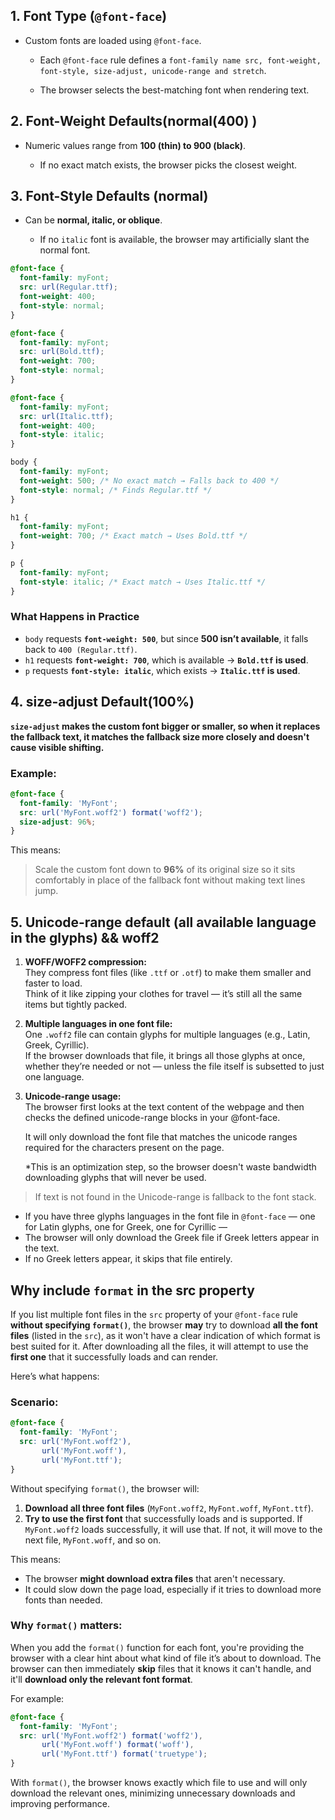 

## 1. **Font Type (`@font-face`)**

    
- Custom fonts are loaded using `@font-face`.
    
	- Each `@font-face` rule defines a `font-family name src, font-weight, font-style, size-adjust, unicode-range and stretch`.
    
	- The browser selects the best-matching font when rendering text.


## 2. **Font-Weight** Defaults(normal(400) )
    
- Numeric values range from **100 (thin) to 900 (black)**.
    
	- If no exact match exists, the browser picks the closest weight.


## 3. **Font-Style** Defaults (normal)
    
- Can be **normal, italic, or oblique**.
    
	- If no `italic` font is available, the browser may artificially slant the normal font.
    

```css
@font-face {
  font-family: myFont;
  src: url(Regular.ttf);
  font-weight: 400;
  font-style: normal;
}

@font-face {
  font-family: myFont;
  src: url(Bold.ttf);
  font-weight: 700;
  font-style: normal;
}

@font-face {
  font-family: myFont;
  src: url(Italic.ttf);
  font-weight: 400;
  font-style: italic;
}

body {
  font-family: myFont;
  font-weight: 500; /* No exact match → Falls back to 400 */
  font-style: normal; /* Finds Regular.ttf */
}

h1 {
  font-family: myFont;
  font-weight: 700; /* Exact match → Uses Bold.ttf */
}

p {
  font-family: myFont;
  font-style: italic; /* Exact match → Uses Italic.ttf */
}
```

### **What Happens in Practice**

- `body` requests **`font-weight: 500`**, but since **500 isn’t available**, it falls back to `400 (Regular.ttf)`.
- `h1` requests **`font-weight: 700`**, which is available → **`Bold.ttf` is used**.
- `p` requests **`font-style: italic`**, which exists → **`Italic.ttf` is used**.


## 4.  **size-adjust** Default(100%)

**`size-adjust` makes the custom font bigger or smaller, so when it replaces the fallback text, it matches the fallback size more closely and doesn't cause visible shifting.**


### Example:

```css
@font-face {
  font-family: 'MyFont';
  src: url('MyFont.woff2') format('woff2');
  size-adjust: 96%;
}
```

This means:

> Scale the custom font down to **96%** of its original size so it sits comfortably in place of the fallback font without making text lines jump.



## 5. Unicode-range default (all available language in the glyphs) && woff2


1. **WOFF/WOFF2 compression:**  
    They compress font files (like `.ttf` or `.otf`) to make them smaller and faster to load.  
    Think of it like zipping your clothes for travel — it’s still all the same items but tightly packed.
    
2. **Multiple languages in one font file:**  
    One `.woff2` file can contain glyphs for multiple languages (e.g., Latin, Greek, Cyrillic).  
    If the browser downloads that file, it brings all those glyphs at once, whether they’re needed or not — unless the file itself is subsetted to just one language.
    
3. **Unicode-range usage:**  
    The browser first looks at the  text content of the webpage and then checks the defined unicode-range blocks in your @font-face.

   It will only download the font file that matches the unicode ranges required for the characters present on the page.

   *This is an optimization step, so the browser doesn't waste bandwidth downloading glyphs that will never be used.
 
>If text is not found in the Unicode-range is fallback to the font stack.
    

- If you have three glyphs languages in the font file in `@font-face`  — one for Latin glyphs, one for Greek, one for Cyrillic —
- The browser will only download the Greek file if Greek letters appear in the text.
- If no Greek letters appear, it skips that file entirely.


## Why include `format` in the src property 


If you list multiple font files in the `src` property of your `@font-face` rule **without specifying `format()`**, the browser **may** try to download **all the font files** (listed in the `src`), as it won't have a clear indication of which format is best suited for it. After downloading all the files, it will attempt to use the **first one** that it successfully loads and can render.

Here’s what happens:

### Scenario:

```css
@font-face {
  font-family: 'MyFont';
  src: url('MyFont.woff2'),
       url('MyFont.woff'),
       url('MyFont.ttf');
}
```

Without specifying `format()`, the browser will:

1. **Download all three font files** (`MyFont.woff2`, `MyFont.woff`, `MyFont.ttf`).
2. **Try to use the first font** that successfully loads and is supported. If `MyFont.woff2` loads successfully, it will use that. If not, it will move to the next file, `MyFont.woff`, and so on.

This means:

- The browser **might download extra files** that aren't necessary.
- It could slow down the page load, especially if it tries to download more fonts than needed.

### Why `format()` matters:

When you add the `format()` function for each font, you're providing the browser with a clear hint about what kind of file it’s about to download. The browser can then immediately **skip** files that it knows it can't handle, and it'll **download only the relevant font format**.

For example:

```css
@font-face {
  font-family: 'MyFont';
  src: url('MyFont.woff2') format('woff2'),
       url('MyFont.woff') format('woff'),
       url('MyFont.ttf') format('truetype');
}
```

With `format()`, the browser knows exactly which file to use and will only download the relevant ones, minimizing unnecessary downloads and improving performance.
